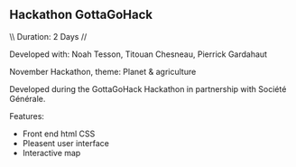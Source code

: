 ## Hackathon GottaGoHack ##

\\\\ Duration: 2 Days //

Developed with: Noah Tesson, Titouan Chesneau, Pierrick Gardahaut

November Hackathon, theme: Planet &amp; agriculture

Developed during the GottaGoHack Hackathon in partnership with Société Générale.

Features:
  - Front end html CSS
  - Pleasent user interface
  - Interactive map
